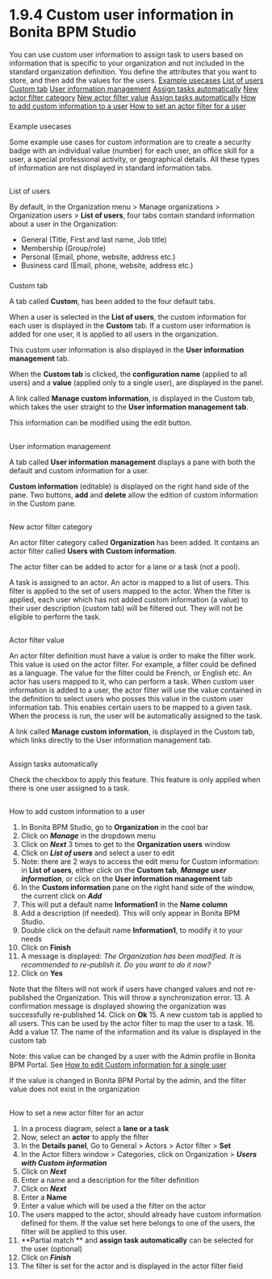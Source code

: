 # 1.9.4 Custom user information in Bonita BPM Studio

You can use custom user information to assign task to users based on information that is specific to your organization and not included in the standard organization definition. 
You define the attributes that you want to store, and then add the values for the users. [Example usecases](#usecase)
[List of users](#default)
[Custom tab](#customtab)
[User information management](#userinformanag)
[Assign tasks automatically](#assign)
[New actor filter category](#newactorcat)
[New actor filter value](#newactorval)
[Assign tasks automatically](#assignauto)
[How to add custom information to a user](#howtoadd)
[How to set an actor filter for a user](#howtosetfilter)

### 

Example usecases

Some example use cases for custom information are to create a security badge with an individual value (number) for each user, an office skill for a user, a special professional activity, or geographical details. All these types of information are not displayed in standard information tabs.

## 

List of users

By default, in the Organization menu \> Manage organizations \> Organization users \> **List of users**, four tabs contain standard information about a user in the Organization:

* General (Title, First and last name, Job title)
* Membership (Group/role)
* Personal (Email, phone, website, address etc.)
* Business card (Email, phone, website, address etc.)

### 

Custom tab

A tab called **Custom**, has been added to the four default tabs.

When a user is selected in the **List of users**, the custom information for each user is displayed in the **Custom** tab. If a custom user information is added for one user, it is applied to all users in the organization.

This custom user information is also displayed in the **User information management** tab.

When the **Custom tab** is clicked, the **configuration name** (applied to all users) and a **value** (applied only to a single user), are displayed in the panel.

A link called **Manage custom information**, is displayed in the Custom tab, which takes the user straight to the **User information management tab**.

This information can be modified using the edit button.

## 

User information management

A tab called **User information management** displays a pane with both the default and custom information for a user.

**Custom information** (editable) is displayed on the right hand side of the pane. Two buttons, **add** and **delete** allow the edition of custom information in the Custom pane.

## 

New actor filter category

An actor filter category called **Organization** has been added. It contains an actor filter called **Users with Custom information**.

The actor filter can be added to actor for a lane or a task (not a pool).

A task is assigned to an actor. An actor is mapped to a list of users. This filter is applied to the set of users mapped to the actor. When the filter is applied, each user which has not added custom information (a value) to their user description (custom tab) will be filtered out. They will not be eligible to perform the task.

## 

Actor filter value

An actor filter definition must have a value is order to make the filter work. This value is used on the actor filter. 
For example, a filter could be defined as a language. The value for the filter could be French, or English etc.
An actor has users mapped to it, who can perform a task.
When custom user information is added to a user, the actor filter will use the value contained in the definition to select users who posses this value in the custom user information tab.
This enables certain users to be mapped to a given task. When the process is run, the user will be automatically assigned to the task.

A link called **Manage custom information**, is displayed in the Custom tab, which links directly to the User information management tab.

## 

Assign tasks automatically

Check the checkbox to apply this feature. This feature is only applied when there is one user assigned to a task.

## 

How to add custom information to a user

1. In Bonita BPM Studio, go to **Organization** in the cool bar
2. Click on _**Manage**_ in the dropdown menu
3. Click on _**Next**_ 3 times to get to the **Organization users** window
4. Click on _**List of users**_ and select a user to edit
5. Note: there are 2 ways to access the edit menu for Custom information: in **List of users**, either click on the **Custom tab**, _**Manage user information**_, or
click on the **User information management** tab
6. In the **Custom information** pane on the right hand side of the window, the current click on _**Add**_
7. This will put a default name **Information1** in the **Name column**
8. Add a description (if needed). This will only appear in Bonita BPM Studio.
9. Double click on the default name **Information1**, to modify it to your needs
10. Click on **Finish**
11. A message is displayed: _The Organization has been modified. It is recommended to re-publish it. Do you want to do it now?_
12. Click on **Yes**

Note that the filters will not work if users have changed values and not re-published the Organization. This will throw a synchronization error.
13. A confirmation message is displayed showing the organization was successfully re-published
14. Click on **Ok**
15. A new custom tab is applied to all users. This can be used by the actor filter to map the user to a task.
16. Add a value
17. The name of the information and its value is displayed in the custom tab

Note: this value can be changed by a user with the Admin profile in Bonita BPM Portal. See [How to edit Custom information for a single user](/custom-user-information-in-bonita-bpm-portal.html)

If the value is changed in Bonita BPM Portal by the admin, and the filter value does not exist in the organization

## 

How to set a new actor filter for an actor

1. In a process diagram, select a **lane or a task**
2. Now, select an **actor** to apply the filter
3. In the **Details panel**, Go to General \> Actors \> Actor filter \> **Set**
4. In the Actor filters window \> Categories, click on Organization \> _**Users with Custom information**_
5. Click on _**Next**_
6. Enter a name and a description for the filter definition
7. Click on _**Next**_
8. Enter a **Name**
9. Enter a value which will be used a the filter on the actor
10. The users mapped to the actor, should already have custom information defined for them. If the value set here belongs to one of the users, the filter will be applied to this user.
11. **Partial match ** and **assign task automatically** can be selected for the user (optional)
12. Click on _**Finish**_
13. The filter is set for the actor and is displayed in the actor filter field